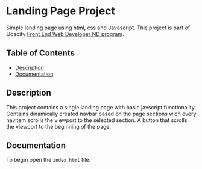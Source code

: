 # Landing Page Project

Simple landing page using html, css and Javascript. This project is part of Udacity [Front End Web Developer ND program](https://www.udacity.com/course/front-end-web-developer-nanodegree--nd0011).

## Table of Contents

- [Description](#description)
- [Documentation](#documentation)

## Description

This project contains a single landing page with basic javscript functionality. Contains dinamically created navbar based on the page sections wich every navitem scrolls the viewport to the selected section. A button that scrolls the viewport to the beginning of the page.

## Documentation

To begin open the `index.html` file.
